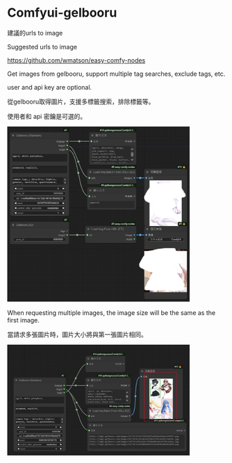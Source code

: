 # Comfyui-gelbooru

建議的urls to image

Suggested urls to image

https://github.com/wmatson/easy-comfy-nodes


Get images from gelbooru, support multiple tag searches, exclude tags, etc.

user and api key are optional.


從gelbooru取得圖片，支援多標籤搜索，排除標籤等。

使用者和 api 密鑰是可選的。

<img src='1.png' width='420'>

When requesting multiple images, the image size will be the same as the first image.

當請求多張圖片時，圖片大小將與第一張圖片相同。

<img src='2.png' width='420'>
